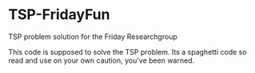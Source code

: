 # TSP-FridayFun
TSP problem solution for the Friday Researchgroup

This code is supposed to solve the TSP problem. Its a spaghetti code so read and use on your own caution, you've been warned.

